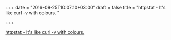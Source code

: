 +++
date = "2016-09-25T10:07:10+03:00"
draft = false
title = "httpstat - It's like curl -v with colours. "

+++

<p><a href="https://t.co/rXiPKJtw1M">httpstat - It's like curl -v with colours. </a></p>
